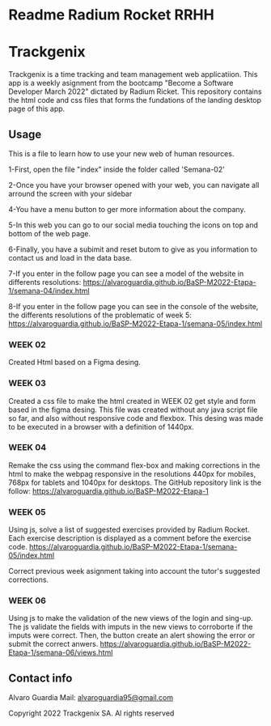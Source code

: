 # Readme Radium Rocket RRHH

# Trackgenix

Trackgenix is a time tracking and team management web applicatiion. This app is a weekly asignment from the bootcamp "Become a Software Developer March 2022" dictated by Radium Ricket. This repository contains the html code and css files that forms the fundations of the landing desktop page of this app.

## Usage

This is a file to learn how to use your new web of human resources. 

1-First, open the file "index" inside the folder called 'Semana-02'

2-Once you have your browser opened with your web, you can navigate all arround the screen with your sidebar

4-You have a menu button to ger more information about the company.

5-In this web you can go to our social media touching the icons on top and bottom of the web page.

6-Finally, you have a subimit and reset butom to give as you information to contact us and load in the data base.

7-If you enter in the follow page you can see a model of the website in differents resolutions:
 https://alvaroguardia.github.io/BaSP-M2022-Etapa-1/semana-04/index.html


8-If you enter in the follow page you can see in the console of the website, the differents resolutions of the problematic of week 5:
https://alvaroguardia.github.io/BaSP-M2022-Etapa-1/semana-05/index.html


### WEEK 02

Created Html based on a Figma desing. 

### WEEK 03

Created a css file to make the html created in WEEK 02 get style and form based in the figma desing. This file was created without any java script file so far, and also without responsive code and flexbox. This desing was made to be executed in a browser with a definition of 1440px.

### WEEK 04

Remake the css using the command flex-box and making corrections in the html to make the webpag responsive in the resolutions 440px for mobiles, 768px for tablets and 1040px for desktops.
The GitHub repository link is the follow: https://alvaroguardia.github.io/BaSP-M2022-Etapa-1

### WEEK 05

Using js, solve a list of suggested exercises provided by Radium Rocket. Each exercise description is displayed as a comment before the exercise code.
https://alvaroguardia.github.io/BaSP-M2022-Etapa-1/semana-05/index.html

Correct previous week asignment taking into account the tutor's suggested corrections.

### WEEK 06

Using js to make the validation of the new views of the login and sing-up. The js validate the fields with imputs in the new views to corroborte if the imputs were correct. Then, the button create an alert showing the error or submit the correct anwers.
https://alvaroguardia.github.io/BaSP-M2022-Etapa-1/semana-06/views.html


## Contact info

  Alvaro Guardia
  Mail: alvaroguardia95@gmail.com

Copyright 2022 Trackgenix SA. Al rights reserved